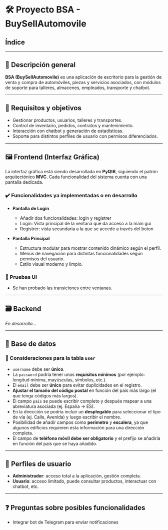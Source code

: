 # 🛠️ Proyecto BSA - BuySellAutomovile

## Índice

---

## 📌 Descripción general

**BSA (BuySellAutomovile)** es una aplicación de escritorio para la gestión de venta y compra de automóviles, piezas y servicios asociados, con módulos de soporte para talleres, almacenes, empleados, transporte y chatbot.

---

## 🧠 Requisitos y objetivos

- Gestionar productos, usuarios, talleres y transportes.
- Control de inventario, pedidos, contratos y mantenimiento.
- Interacción con chatbot y generación de estadísticas.
- Soporte para distintos perfiles de usuario con permisos diferenciados.

---

## 🖼️ Frontend (Interfaz Gráfica)

La interfaz gráfica está siendo desarrollada en **PyQt6**, siguiendo el patrón arquitectónico **MVC**. Cada funcionalidad del sistema cuenta con una pantalla dedicada.

### ✔️ Funcionalidades ya implementadas o en desarrollo

- **Pantalla de Login**  
  - Añadir dos funcionalidades: login y registrer
  - Login: Vista principal de la ventana que da acceso a la main gui
  - Registrer: vista secundaria a la que se accede a través del boton

- **Pantalla Principal**  
  - Estructura modular para mostrar contenido dinámico según el perfil.
  - Menús de navegación para distintas funcionalidades según permisos del usuario.
  - Estilo visual moderno y limpio.

### 🧪 Pruebas UI

- Se han probado las transiciones entre ventanas.

---

## 🗃️ Backend

*En desarrollo...*

---

## 📂 Base de datos

### 🧾 Consideraciones para la tabla `user`

- `username` debe ser **único**.
- La `password` podría tener unos **requisitos mínimos** (por ejemplo: longitud mínima, mayúsculas, símbolos, etc.).
- El `email` debe ser **único** para evitar duplicidades en el registro.
- **Ajustar el tamaño del código postal** en función del país más largo (el que tenga códigos más largos).
- El campo `país` se puede escribir completo y después mapear a una abreviatura asociada (ej. España → ES).
- En la dirección se podría incluir un **desplegable** para seleccionar el tipo de vía (ej. Calle, Avenida) y luego escribir el nombre.
- Posibilidad de añadir campos como **perímetro** y **escalera**, ya que algunos edificios requieren esta información para una dirección completa.
- El campo de **teléfono móvil debe ser obligatorio** y el prefijo se añadiría en función del país que se haya añadido.

---

## 👥 Perfiles de usuario

- **Administrador**: acceso total a la aplicación, gestión completa.
- **Usuario**: acceso limitado, puede consultar productos, interactuar con chatbot, etc.

---

## ❓ Preguntas sobre posibles funcionalidades

- Integrar bot de Telegram para enviar notificaciones
